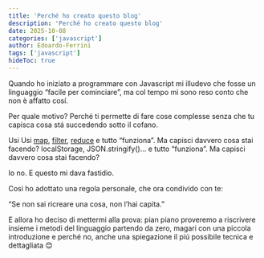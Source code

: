 ```yaml
---
title: 'Perché ho creato questo blog'
description: 'Perché ho creato questo blog'
date: 2025-10-08
categories: ['javascript']
author: Edoardo-Ferrini
tags: ['javascript']
hideToc: true
---
```


Quando ho iniziato a programmare con Javascript mi illudevo che fosse un linguaggio “facile per cominciare”, ma col tempo mi sono reso conto che non è affatto cosí.

Per quale motivo? Perché ti permette di fare cose complesse senza che tu capisca cosa stá succedendo sotto il cofano.

Usi Usi 
<a href="https://developer.mozilla.org/en-US/docs/Web/JavaScript/Reference/Global_Objects/Array/map" target="_blank" rel="noopener">map</a>,
<a href="https://developer.mozilla.org/en-US/docs/Web/JavaScript/Reference/Global_Objects/Array/filter" target="_blank" rel="noopener">filter</a>,
<a href="https://developer.mozilla.org/en-US/docs/Web/JavaScript/Reference/Global_Objects/Array/reduce" target="_blank" rel="noopener">reduce</a> e tutto “funziona”. Ma capisci davvero cosa stai facendo? localStorage, JSON.stringify()... e tutto “funziona”. Ma capisci davvero cosa stai facendo?

Io no. E questo mi dava fastidio.

Così ho adottato una regola personale, che ora condivido con te:

“Se non sai ricreare una cosa, non l’hai capita.” 

E allora ho deciso di mettermi alla prova: pian piano proveremo a riscrivere insieme i metodi del linguaggio partendo da zero, magari con una piccola introduzione e perché no, anche una spiegazione il piú possibile tecnica e dettagliata 😊

